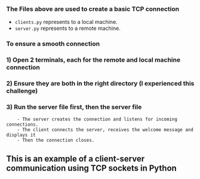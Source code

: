 ### The Files above are used to create a basic TCP connection

- ```clients.py``` represents to a local machine.
- ```server.py``` represents to a remote machine.

### To ensure a smooth connection

### 1) Open 2 terminals, each for the remote and local machine connection

### 2) Ensure they are both in the right directory (I experienced this challenge)

### 3) Run the server file first, then the server file

        - The server creates the connection and listens for incoming connections.
        - The client connects the server, receives the welcome message and displays it
        - Then the connection closes.

## This is an example of a client-server communication using TCP sockets in Python
